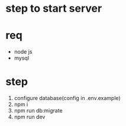 # step to start server

# req
- node js
- mysql

# step
1. configure database(config in .env.example)
2. npm i
3. npm run db:migrate
4. npm run dev